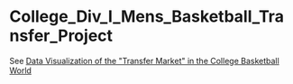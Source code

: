 # College_Div_I_Mens_Basketball_Transfer_Project
See [Data Visualization of the "Transfer Market" in the College Basketball World](https://github.com/xulianrenzoku/College_Div_I_Mens_Basketball_Transfer_Project/blob/master/Final_Project_Xu_Lian.pdf)

